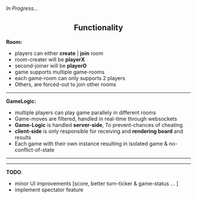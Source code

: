 
###### In Progress...       



<h2 align="center"> Functionality </h2>

__Room:__
- players can either **create** | **join** room
- room-creater will be **playerX**
- second-joiner will be **playerO**
- game supports multiple game-rooms
- each game-room can only supports 2 players
- Others, are forced-out to join other rooms

---

__GameLogic:__
- multiple players can play game parallely in different rooms
- Game-moves are filtered, handled in real-time through websockets
- __Game-Logic__ is handled __server-side__, To prevent-chances of cheating
- **client-side** is only responsible for receiving and **rendering board** and results
- Each game with their own instance resulting in isolated game & no-conflict-of-state


---
---

__TODO__: 
- minor UI improvements [score, better turn-ticker & game-status ... ]
- implement spectator feature


